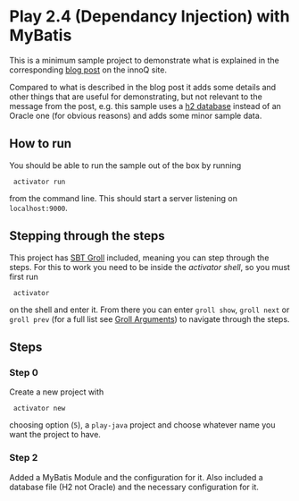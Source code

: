 # Play 2.4 (Dependancy Injection) with MyBatis

This is a minimum sample project to demonstrate what is explained in the corresponding [blog post]
on the innoQ site.

Compared to what is described in the blog post it adds some details and other things
that are useful for demonstrating, but not relevant to the message from the post,
e.g. this sample uses a [h2 database] instead of an Oracle one (for obvious reasons) and adds
some minor sample data.

## How to run
You should be able to run the sample out of the box by running

     activator run
          
from the command line. This should start a server listening on `localhost:9000`.

## Stepping through the steps

This project has [SBT Groll] included, meaning you can step through the steps.
For this to work you need to be inside the *activator shell*, so you must first run

     activator
                
on the shell and enter it.
From there you can enter `groll show`, `groll next` or `groll prev` (for a full list see [Groll Arguments]) to navigate through the steps.

## Steps

### Step 0
Create a new project with

     activator new
                        
choosing option (`5`), a `play-java` project and choose whatever name you want the project to have.


### Step 2
Added a MyBatis Module and the configuration for it.
Also included a database file (H2 not Oracle) and the necessary configuration for it.

[blog post]: https://www.innoq.com/en/blog/play24-guice-mybatis/
[h2 database]: http://www.h2database.com
[SBT Groll]: https://github.com/sbt/sbt-groll
[Groll Arguments]: https://github.com/sbt/sbt-groll#argumentsoptions

